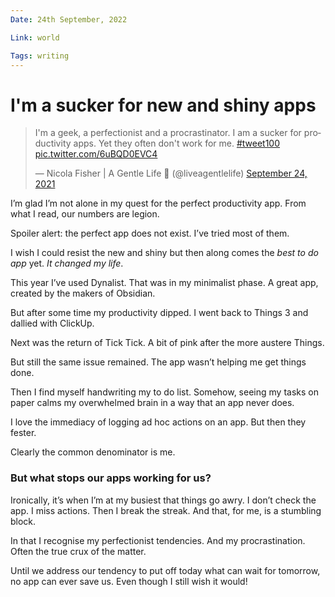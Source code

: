 ```yaml
---
Date: 24th September, 2022

Link: world

Tags: writing
---
```


# I'm a sucker for new and shiny apps

<blockquote class="twitter-tweet"><p lang="en" dir="ltr">I&#39;m a geek, a perfectionist and a procrastinator. I am a sucker for productivity apps. Yet they often don&#39;t work for me. <a href="https://twitter.com/hashtag/tweet100?src=hash&amp;ref_src=twsrc%5Etfw">#tweet100</a> <a href="https://t.co/6uBQD0EVC4">pic.twitter.com/6uBQD0EVC4</a></p>&mdash; Nicola Fisher | A Gentle Life 🚢 (@liveagentlelife) <a href="https://twitter.com/liveagentlelife/status/1441389468640956423?ref_src=twsrc%5Etfw">September 24, 2021</a></blockquote> <script async src="https://platform.twitter.com/widgets.js" charset="utf-8"></script>

I’m glad I’m not alone in my quest for the perfect productivity app. From what I read, our numbers are legion.

Spoiler alert: the perfect app does not exist. I’ve tried most of them.

I wish I could resist the new and shiny but then along comes the *best to do app* yet. *It changed my life*.

This year I’ve used Dynalist. That was in my minimalist phase. A great app, created by the makers of Obsidian.

But after some time my productivity dipped. I went back to Things 3 and dallied with ClickUp.

Next was the return of Tick Tick. A bit of pink after the more austere Things.

But still the same issue remained. The app wasn’t helping me get things done.

Then I find myself handwriting my to do list. Somehow, seeing my tasks on paper calms my overwhelmed brain in a way that an app never does.

I love the immediacy of logging ad hoc actions on an app. But then they fester.

Clearly the common denominator is me.

### But what stops our apps working for us?

Ironically, it’s when I’m at my busiest that things go awry. I don’t check the app. I miss actions. Then I break the streak. And that, for me, is a stumbling block.

In that I recognise my perfectionist tendencies. And my procrastination. Often the true crux of the matter.

Until we address our tendency to put off today what can wait for tomorrow, no app can ever save us. Even though I still wish it would!